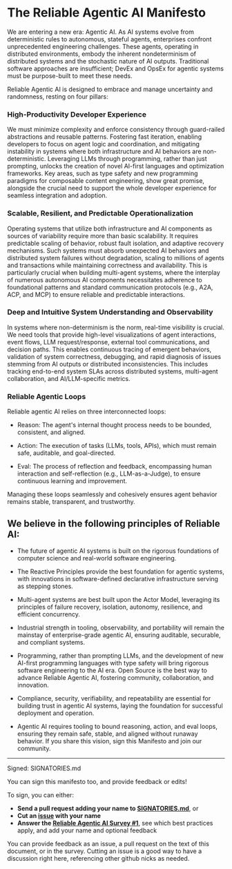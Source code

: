 # The Reliable Agentic AI Manifesto

We are entering a new era: Agentic AI. As AI systems evolve from deterministic rules to autonomous, stateful agents, enterprises confront unprecedented engineering challenges. These agents, operating in distributed environments, embody the inherent nondeterminism of distributed systems and the stochastic nature of AI outputs. Traditional software approaches are insufficient; DevEx and OpsEx for agentic systems must be purpose-built to meet these needs.

Reliable Agentic AI is designed to embrace and manage uncertainty and randomness, resting on four pillars:

### High-Productivity Developer Experience 

We must minimize complexity and enforce consistency through guard-railed abstractions and reusable patterns. Fostering fast iteration, enabling developers to focus on agent logic and coordination, and mitigating instability in systems where both infrastructure and AI behaviors are non-deterministic. Leveraging LLMs through programming, rather than just prompting, unlocks the creation of novel AI-first languages and optimization frameworks. Key areas, such as type safety and new programming paradigms for composable content engineering, show great promise, alongside the crucial need to support the whole developer experience for seamless integration and adoption. 

### Scalable, Resilient, and Predictable Operationalization 

Operating systems that utilize both infrastructure and AI components as sources of variability require more than basic scalability. It requires predictable scaling of behavior, robust fault isolation, and adaptive recovery mechanisms. Such systems must absorb unexpected AI behaviors and distributed system failures without degradation, scaling to millions of agents and transactions while maintaining correctness and availability. This is particularly crucial when building multi-agent systems, where the interplay of numerous autonomous AI components necessitates adherence to foundational patterns and standard communication protocols (e.g., A2A, ACP, and MCP) to ensure reliable and predictable interactions.

### Deep and Intuitive System Understanding and Observability 

In systems where non-determinism is the norm, real-time visibility is crucial. We need tools that provide high-level visualizations of agent interactions, event flows, LLM request/response, external tool communications, and decision paths. This enables continuous tracing of emergent behaviors, validation of system correctness, debugging, and rapid diagnosis of issues stemming from AI outputs or distributed inconsistencies. This includes tracking end-to-end system SLAs across distributed systems, multi-agent collaboration, and AI/LLM-specific metrics.

### Reliable Agentic Loops

Reliable agentic AI relies on three interconnected loops:
* Reason: The agent's internal thought process needs to be bounded, consistent, and aligned.

* Action: The execution of tasks (LLMs, tools, APIs), which must remain safe, auditable, and goal-directed.

* Eval: The process of reflection and feedback, encompassing human interaction and self-reflection (e.g., LLM-as-a-Judge), to ensure continuous learning and improvement.

Managing these loops seamlessly and cohesively ensures agent behavior remains stable, transparent, and trustworthy.

## We believe in the following principles of Reliable AI:

* The future of agentic AI systems is built on the rigorous foundations of computer science and real-world software engineering.

* The Reactive Principles provide the best foundation for agentic systems, with innovations in software-defined declarative infrastructure serving as stepping stones.

* Multi-agent systems are best built upon the Actor Model, leveraging its principles of failure recovery, isolation, autonomy, resilience, and efficient concurrency.

* Industrial strength in tooling, observability, and portability will remain the mainstay of enterprise-grade agentic AI, ensuring auditable, securable, and compliant systems.

* Programming, rather than prompting LLMs, and the development of new AI-first programming languages with type safety will bring rigorous software engineering to the AI era.
Open Source is the best way to advance Reliable Agentic AI, fostering community, collaboration, and innovation.

* Compliance, security, verifiability, and repeatability are essential for building trust in agentic AI systems, laying the foundation for successful deployment and operation.

* Agentic AI requires tooling to bound reasoning, action, and eval loops, ensuring they remain safe, stable, and aligned without runaway behavior.
If you share this vision, sign this Manifesto and join our community.

-----
Signed: SIGNATORIES.md

You can sign this manifesto too, and provide feedback or edits!

To sign, you can either:

* **Send a pull request adding your name to [SIGNATORIES.md](https://github.com/reasonable/reliable/blob/main/SIGNATORIES.md)**, or
* **Cut an [issue](https://github.com/reasonable/reliable-ai/issues) with your name**
* **Answer the [Reliable Agentic AI Survey #1](https://bit.ly/reliable-ai)**, see which best practices apply, and add your name and optional feedback

You can provide feedback as an issue, a pull request on the text of this document, or in the survey.  Cutting an issue is a good way to have a discussion right here, referencing other github nicks as needed.

